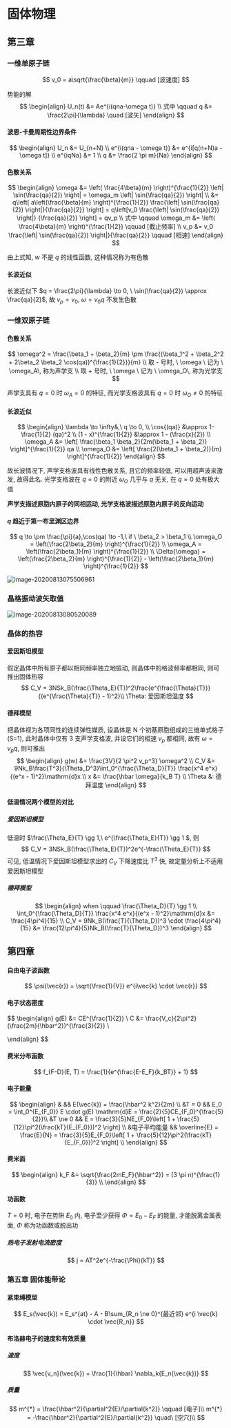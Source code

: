 # 固体物理

## 第三章

### 一维单原子链

$$
v_0 = a\sqrt{\frac{\beta}{m}} \qquad [波速度]
$$

势能的解
$$
\begin{align}
U_n(t) &= Ae^{i(qna-\omega t)} \\
式中 \qquad q &= \frac{2\pi}{\lambda} \quad [波矢]
\end{align}
$$

#### 波恩-卡曼周期性边界条件

$$
\begin{align}
U_n &= U_{n+N} \\
e^{i(qna - \omega t)} &= e^{i[q(n+N)a - \omega t]} \\
e^{iqNa} &= 1 \\
q &= \frac{2 \pi m}{Na}
\end{align}
$$

#### 色散关系

$$
\begin{align}
\omega &= \left( \frac{4\beta}{m} \right)^{\frac{1}{2}} \left| \sin(\frac{qa}{2}) \right| = \omega_m \left| \sin(\frac{qa}{2}) \right| \\
&= q\left[ a\left(\frac{\beta}{m} \right)^{\frac{1}{2}} \frac{\left| \sin(\frac{qa}{2}) \right|}{\frac{qa}{2}} \right] = q\left[v_0 \frac{\left| \sin(\frac{qa}{2}) \right|} {\frac{qa}{2}} \right] = qv_p \\
式中 \qquad \omega_m &= \left( \frac{4\beta}{m} \right)^{\frac{1}{2}} \qquad  [截止频率]  \\
v_p &= v_0 \frac{\left| \sin(\frac{qa}{2}) \right|}{\frac{qa}{2}} \qquad [相速]
\end{align}
$$

由上式知, $w$ 不是 $q$ 的线性函数, 这种情况称为有色散

#### 长波近似

长波近似下 $q = \frac{2\pi}{\lambda} \to 0, \ \sin(\frac{qa}{2}) \approx \frac{qa}{2}$, 故 $v_p = v_0, \ \omega = v_0q$ 不发生色散

### 一维双原子链

#### 色散关系

$$
\omega^2 = \frac{\beta_1 + \beta_2}{m} \pm \frac{(\beta_1^2 + \beta_2^2 + 2\beta_2 \beta_2 \cos(qa))^{\frac{1}{2}}}{m} \\
取 - 号时, \ \omega \ 记为 \ \omega_A\, 称为声学支 \\
取 + 号时, \ \omega \ 记为 \ \omega_O\, 称为光学支
$$

声学支具有 $q=0$ 时 $\omega_A = 0$ 的特征, 而光学支格波具有 $q = 0$ 时 $\omega_O \ne 0$ 的特征

#### 长波近似

$$
\begin{align}
\lambda \to \infty&,\ q \to 0, \\
\cos{(qa)} &\approx 1- \frac{1}{2} (qa)^2 \\
(1 - x)^{\frac{1}{2}} &\approx 1 - (\frac{x}{2}) \\
\omega_A &= \left[ \frac{\beta_1 \beta_2}{2m(\beta_1 + \beta_2)} \right]^{\frac{1}{2}} qa \\
\omega_O &= \left[ \frac{2(\beta_1 + \beta_2)}{m} \right]^{\frac{1}{2}}
\end{align}
$$

故长波情况下, 声学支格波具有线性色散关系, 且它的频率较低, 可以用超声波来激发, 故得此名. 光学支格波在 $q = 0$ 的附近 $\omega_O$ 几乎与 $q$ 无关, 在 $q = 0$ 处有极大值

**声学支描述原胞内原子的同相运动, 光学支格波描述原胞内原子的反向运动**

#### $q$ 趋近于第一布里渊区边界

$$
q \to \pm \frac{\pi}{a},\cos(qa) \to -1,\ if \ \beta_2 > \beta_1 \\
\omega_O = \left(\frac{2\beta_2}{m} \right)^{\frac{1}{2}} \\
\omega_A = \left(\frac{2\beta_1}{m} \right)^{\frac{1}{2}} \\
\Delta{\omega} = \left(\frac{2\beta_2}{m} \right)^{\frac{1}{2}} - \left(\frac{2\beta_1}{m} \right)^{\frac{1}{2}}
$$

![image-20200813075506961](https://tva1.sinaimg.cn/large/007S8ZIlgy1ghouqe2dglj30hq0buaas.jpg)

### 晶格振动波矢取值

![image-20200813080520089](https://tva1.sinaimg.cn/large/007S8ZIlgy1ghov1096vuj31470u0nkw.jpg)

### 晶体的热容

#### 爱因斯坦模型

假定晶体中所有原子都以相同频率独立地振动, 则晶体中的格波频率都相同, 则可推出固体热容
$$
C_V = 3NSk_B(\frac{\Theta_E}{T})^2\frac{e^{\frac{\Theta}{T}}}{(e^{\frac{\Theta}{T}} - 1)^2}\\
\Theta: 爱因斯坦温度
$$

#### 德拜模型

把晶体视为各项同性的连续弹性媒质, 设晶体是 N 个初基原胞组成的三维单式格子(S=1), 此时晶体中仅有 3 支声学支格波, 并设它们的相速 $v_p$ 都相同, 故有 $\omega = v_p q$, 则可推出
$$
\begin{align}
g(w) &= \frac{3V}{2 \pi^2 v_p^3} \omega^2 \\
C_V &= 9Nk_B\frac{T^3}{\Theta_D^3}\int_0^{\frac{\Theta_D}{T}} \frac{x^4 e^x}{(e^x - 1)^2}\mathrm{d}x \\
x &= \frac{\hbar \omega}{k_B T} \\
\Theta &: 德拜温度
\end{align}
$$

#### 低温情况两个模型的对比

##### 爱因斯坦模型

低温时 $\frac{\Theta_E}{T} \gg 1,\ e^{\frac{\Theta_E}{T}} \gg 1 $, 则
$$
C_V = 3NSk_B(\frac{\Theta_E}{T})^2e^{-\frac{\Theta_E}{T}}
$$
可见, 低温情况下爱因斯坦模型求出的 $C_V$ 下降速度比 $T^3$ 快, 故定量分析上不适用爱因斯坦模型

##### 德拜模型

$$
\begin{align}
when \qquad \frac{\Theta_D}{T} \gg 1 \\
\int_0^{\frac{\Theta_D}{T}} \frac{x^4 e^x}{(e^x - 1)^2}\mathrm{d}x &= \frac{4\pi^4}{15} \\
C_V = 9Nk_B(\frac{T}{\Theta_D})^3 \cdot \frac{4\pi^4}{15} &= \frac{12\pi^4}{5}Nk_B(\frac{T}{\Theta_D})^3
\end{align}
$$

## 第四章

#### 自由电子波函数

$$
\psi(\vec{r}) = \sqrt{\frac{1}{V}} e^{i\vec{k} \cdot \vec{r}}
$$



#### 电子状态密度

$$
\begin{align}
g(E) &= CE^{\frac{1}{2}} \\
C &= \frac{V_c}{2\pi^2}(\frac{2m}{\hbar^2})^{\frac{3}{2}} \\

\end{align}
$$

#### 费米分布函数

$$
f_{F-D}(E, T) = \frac{1}{e^{\frac{E-E_F}{k_BT}} + 1} 
$$

#### 电子能量

$$
\begin{align}
& && E(\vec{k}) = \frac{\hbar^2 k^2}{2m} \\
&T = 0 && E_0 = \int_0^{E_{F_0}} E \cdot g(E) \mathrm{d}E = \frac{2}{5}CE_{F_0}^{\frac{5}{2}}\\
&T \ne 0 && E = \frac{3}{5}NE_{F_0}\left[ 1 + \frac{5}{12}\pi^2(\frac{kT}{E_{F_0}})^2 \right] \\
&电子平均能量 && \overline{E} = \frac{E}{N} = \frac{3}{5}E_{F_0}\left[ 1 + \frac{5}{12}\pi^2(\frac{kT}{E_{F_0}})^2 \right] \\
\end{align}
$$

#### 费米面

$$
\begin{align}
k_F &= \sqrt{\frac{2mE_F}{\hbar^2}} = (3 \pi n)^{\frac{1}{3}} \\
\end{align}
$$

#### 功函数

$T = 0$ 时, 电子在势阱 $E_0$ 内, 电子至少获得 $\Phi = E_0 - E_F$ 的能量, 才能脱离金属表面, $\Phi$ 称为功函数或脱出功

##### 热电子发射电流密度

$$
j = AT^2e^{-\frac{\Phi}{kT}}
$$

### 第五章 固体能带论

#### 紧束缚模型

$$
E_s(\vec{k}) = E_s^{at} - A - B\sum_{R_n \ne 0}^{最近邻} e^{i \vec{k} \cdot \vec{R_n}}
$$

#### 布洛赫电子的速度和有效质量

##### 速度

$$
\vec{v_n}(\vec{k}) = \frac{1}{\hbar} \nabla_k{E_n(\vec{k})}
$$

##### 质量

$$
m^{*} = \frac{\hbar^2}{\partial^2{E}/\partial{k^2}}	\qquad [电子]\\
m^{*} = -\frac{\hbar^2}{\partial^2{E}/\partial{k^2}}	\quad\ [空穴]\\
$$

